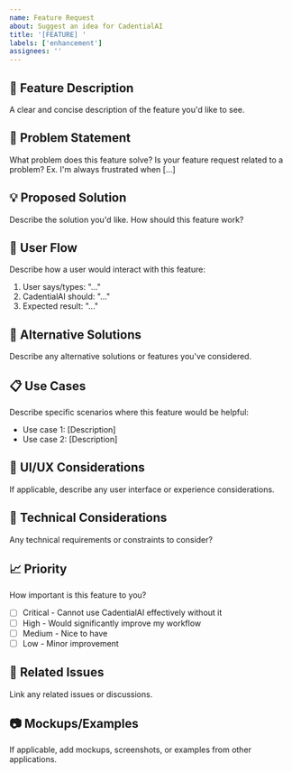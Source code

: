 ```yaml
---
name: Feature Request
about: Suggest an idea for CadentialAI
title: '[FEATURE] '
labels: ['enhancement']
assignees: ''
---
```


## 🚀 Feature Description
A clear and concise description of the feature you'd like to see.

## 🎯 Problem Statement
What problem does this feature solve? Is your feature request related to a problem?
Ex. I'm always frustrated when [...]

## 💡 Proposed Solution
Describe the solution you'd like. How should this feature work?

## 🔄 User Flow
Describe how a user would interact with this feature:
1. User says/types: "..."
2. CadentialAI should: "..."
3. Expected result: "..."

## 🔀 Alternative Solutions
Describe any alternative solutions or features you've considered.

## 📋 Use Cases
Describe specific scenarios where this feature would be helpful:
- Use case 1: [Description]
- Use case 2: [Description]

## 🎨 UI/UX Considerations
If applicable, describe any user interface or experience considerations.

## 🔧 Technical Considerations
Any technical requirements or constraints to consider?

## 📈 Priority
How important is this feature to you?
- [ ] Critical - Cannot use CadentialAI effectively without it
- [ ] High - Would significantly improve my workflow
- [ ] Medium - Nice to have
- [ ] Low - Minor improvement

## 🔗 Related Issues
Link any related issues or discussions.

## 📷 Mockups/Examples
If applicable, add mockups, screenshots, or examples from other applications.
